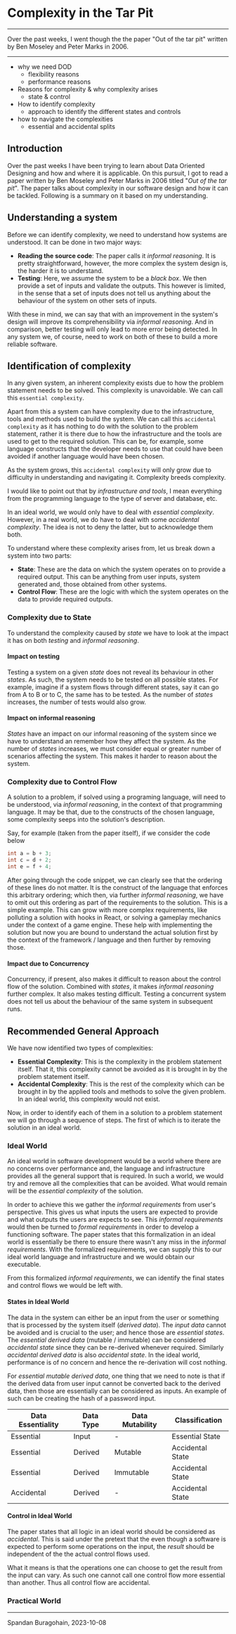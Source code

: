 # Complexity in the Tar Pit

---

Over the past weeks, I went though the the paper "Out of the tar pit" written by Ben Moseley and Peter Marks in 2006.

---

- why we need DOD
	- flexibility reasons
	- performance reasons
- Reasons for complexity & why complexity arises
	- state & control
- How to identify complexity
	- approach to identify the different states and controls
- how to navigate the complexities
	-  essential and accidental splits

## Introduction
Over the past weeks I have been trying to learn about Data Oriented Designing and how and where it is applicable. On this pursuit, I got to read a paper written by Ben Moseley and Peter Marks in 2006 titled "*Out of the tar pit*". The paper talks about complexity in our software design and how it can be tackled. Following is a summary on it based on my understanding.
## Understanding a system
Before we can identify complexity, we need to understand how systems are understood. It can be done in two major ways:
- **Reading the source code**: The paper calls it *informal reasoning*. It is pretty straightforward, however, the more complex the system design is, the harder it is to understand.
- **Testing**: Here, we assume the system to be a *black box*. We then provide a set of inputs and validate the outputs. This however is limited, in the sense that a set of inputs does not tell us anything about the behaviour of the system on other sets of inputs.

With these in mind, we can say that with an improvement in the system's design will improve its comprehensibility via *informal reasoning*. And in comparison, better testing will only lead to more error being detected. In any system we, of course, need to work on both of these to build a more reliable software.
## Identification of complexity
In any given system, an inherent complexity exists due to how the problem statement needs to be solved. This complexity is unavoidable. We can call this `essential complexity`.

Apart from this a system can have complexity due to the infrastructure, tools and methods used to build the system. We can call this `accidental complexity` as it has nothing to do with the solution to the problem statement, rather it is there due to how the infrastructure and the tools are used to get to the required solution. This can be, for example, some language constructs that the developer needs to use that could have been avoided if another language would have been chosen.

As the system grows, this `accidental complexity` will only grow due to difficulty in understanding and navigating it. Complexity breeds complexity.

I would like to point out that by *infrastructure and tools*, I mean everything from the programming language to the type of server and database, etc.

In an ideal world, we would only have to deal with *essential complexity*. However, in a real world, we do have to deal with some *accidental complexity*. The idea is not to deny the latter, but to acknowledge them both.

To understand where these complexity arises from, let us break down a system into two parts:
- **State**: These are the data on which the system operates on to provide a required output. This can be anything from user inputs, system generated and, those obtained from other systems.
- **Control Flow**: These are the logic with which the system operates on the data to provide required outputs.
### Complexity due to State
To understand the complexity caused by *state* we have to look at the impact it has on both *testing* and *informal reasoning*.
#### Impact on testing
Testing a system on a given *state* does not reveal its behaviour in other *states*. As such, the system needs to be tested on all possible states. For example, imagine if a system flows through different states, say it can go from A to B or to C, the same has to be tested. As the number of *states* increases, the number of tests would also grow.
#### Impact on informal reasoning
*States* have an impact on our informal reasoning of the system since we have to understand an remember how they affect the system. As the number of *states* increases, we must consider equal or greater number of scenarios affecting the system. This makes it harder to reason about the system.
### Complexity due to Control Flow
A solution to a problem, if solved using a programing language, will need to be understood, via *informal reasoning*, in the context of that programming language. It may be that, due to the constructs of the chosen language, some complexity seeps into the solution's description.

Say, for example (taken from the paper itself), if we consider the code below
```cpp
int a = b + 3;
int c = d + 2;
int e = f + 4;
```
After going through the code snippet, we can clearly see that the ordering of these lines do not matter. It is the construct of the language that enforces this arbitrary ordering; which then, via further *informal reasoning*, we have to omit out this ordering as part of the requirements to the solution. This is a simple example. This can grow with more complex requirements, like polluting a solution with hooks in React, or solving a gameplay mechanics under the context of a game engine. These help with implementing the solution but now you are bound to understand the actual solution first by the context of the framework / language and then further by removing those.
#### Impact due to Concurrency
Concurrency, if present, also makes it difficult to reason about the control flow of the solution. Combined with *states*, it makes *informal reasoning* further complex. It also makes testing difficult. Testing a concurrent system does not tell us about the behaviour of the same system in subsequent runs.
## Recommended General Approach
We have now identified two types of complexities:
- **Essential Complexity**: This is the complexity in the problem statement itself. That it, this complexity cannot be avoided as it is brought in by the problem statement itself.
- **Accidental Complexity**: This is the rest of the complexity which can be brought in by the applied tools and methods to solve the given problem. In an ideal world, this complexity would not exist.

Now, in order to identify each of them in a solution to a problem statement we will go through a sequence of steps. The first of which is to iterate the solution in an ideal world.
### Ideal World
An ideal world in software development would be a world where there are no concerns over performance and, the language and infrastructure provides all the general support that is required. In such a world, we would try and remove all the complexities that can be avoided. What would remain will be the *essential complexity* of the solution.

In order to achieve this we gather the *informal requirements* from user's perspective. This gives us what inputs the users are expected to provide and what outputs the users are expects to see. This *informal requirements* would then be turned to *formal requirements* in order to develop a functioning software. The paper states that this formalization in an ideal world is essentially be there to ensure there wasn't any miss in the *informal requirements*. With the formalized requirements, we can supply this to our ideal world language and infrastructure and we would obtain our executable.

From this formalized *informal requirements*, we can identify the final states and control flows we would be left with.
#### States in Ideal World
The data in the system can either be an input from the user or something that is processed by the system itself (*derived data*). The *input data* cannot be avoided and is crucial to the user; and hence those are *essential states*. The *essential derived data* (mutable / immutable) can be considered *accidental state* since they can be re-derived whenever required. Similarly *accidental derived data* is also *accidental state*. In the ideal world, performance is of no concern and hence the re-derivation will cost nothing.

For *essential mutable derived data*, one thing that we need to note is that if the derived data from user input cannot be converted back to the derived data, then those are essentially can be considered as inputs. An example of such can be creating the hash of a password input.

| Data Essentiality | Data Type | Data Mutability | Classification |
| --- | --- | --- | --- |
| Essential | Input | - | Essential State |
| Essential | Derived | Mutable | Accidental State |
| Essential | Derived | Immutable | Accidental State |
| Accidental | Derived | - | Accidental State |
#### Control in Ideal World
The paper states that all logic in an ideal world should be considered as *accidental*. This is said under the pretext that the even though a software is expected to perform some operations on the input, the *result* should be independent of the the actual control flows used.

What it means is that the operations one can choose to get the result from the input can vary. As such one cannot call one control flow more essential than another. Thus all control flow are accidental.
### Practical World


---
Spandan Buragohain, 2023-10-08